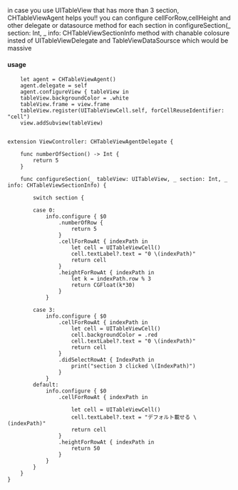 in case you use UITableView that has more than 3 section, CHTableViewAgent helps you!! you can configure cellForRow,cellHeight and other delegate or datasource method for each section in configureSection(_ section: Int, _ info: CHTableViewSectionInfo method with chanable colosure insted of UITableViewDelegate and TableViewDataSoursce which would be massive

#### usage
```
    let agent = CHTableViewAgent()
    agent.delegate = self
    agent.configureView { tableView in
    tableView.backgroundColor = .white
    tableView.frame = view.frame
    tableView.register(UITableViewCell.self, forCellReuseIdentifier: "cell")
    view.addSubview(tableView)
```

```

extension ViewController: CHTableViewAgentDelegate {
    
    func numberOfSection() -> Int {
        return 5
    }
    
    func configureSection(_ tableView: UITableView, _ section: Int, _ info: CHTableViewSectionInfo) {
        
        switch section {
            
        case 0:
            info.configure { $0
                .numberOfRow {
                    return 5
                }
                .cellForRowAt { indexPath in
                    let cell = UITableViewCell()
                    cell.textLabel?.text = "0 \(indexPath)"
                    return cell
                }
                .heightForRowAt { indexPath in
                    let k = indexPath.row % 3
                    return CGFloat(k*30)
                }
            }
            
        case 3:
            info.configure { $0
                .cellForRowAt { indexPath in
                    let cell = UITableViewCell()
                    cell.backgroundColor = .red
                    cell.textLabel?.text = "0 \(indexPath)"
                    return cell
                }
                .didSelectRowAt { IndexPath in
                    print("section 3 clicked \(IndexPath)")
                }
            }
        default:
            info.configure { $0
                .cellForRowAt { indexPath in
                    
                    let cell = UITableViewCell()
                    cell.textLabel?.text = "デフォルト載せる \(indexPath)"
                    return cell
                }
                .heightForRowAt { indexPath in
                    return 50
                }
            }
        }
    }
}

```
